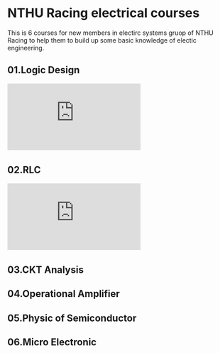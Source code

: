 # NTHU Racing electrical courses
This is 6 courses for new members in electirc systems gruop of NTHU Racing to help them to build up some basic knowledge of electic engineering.

## 01.Logic Design
![Prenote](https://github.com/SamChang03/NTHU-Racing-generally-electrical-course/blob/main/01.Logic%20Design.pdf)
## 02.RLC
![Prenote](https://github.com/SamChang03/NTHU-Racing-generally-electrical-course/blob/main/02.RLC.pdf)
## 03.CKT Analysis
## 04.Operational Amplifier
## 05.Physic of Semiconductor
## 06.Micro Electronic
